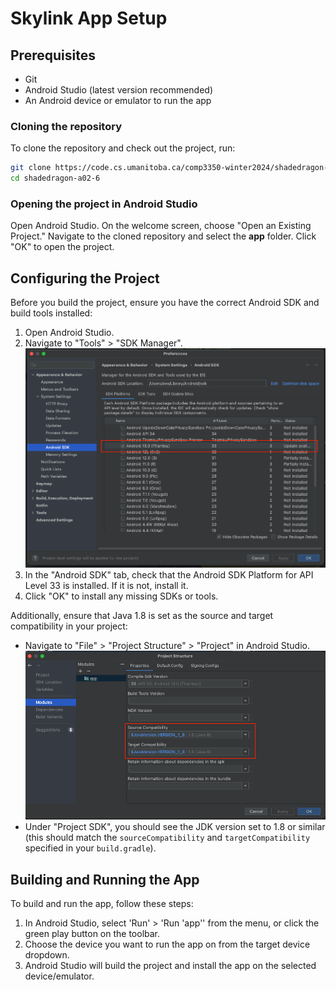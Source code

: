 # Skylink App Setup

## Prerequisites
- Git
- Android Studio (latest version recommended)
- An Android device or emulator to run the app

### Cloning the repository
To clone the repository and check out the project, run:

```bash
git clone https://code.cs.umanitoba.ca/comp3350-winter2024/shadedragon-a02-6.git
cd shadedragon-a02-6
```

### Opening the project in Android Studio
Open Android Studio.
On the welcome screen, choose "Open an Existing Project."
Navigate to the cloned repository and select the **app** folder.
Click "OK" to open the project.

## Configuring the Project
Before you build the project, ensure you have the correct Android SDK and build tools installed:

1. Open Android Studio.
2. Navigate to "Tools" > "SDK Manager".
![sdk](assets/images/readme/sdk.png)
3. In the "Android SDK" tab, check that the Android SDK Platform for API Level 33 is installed. If it is not, install it.
5. Click "OK" to install any missing SDKs or tools.

Additionally, ensure that Java 1.8 is set as the source and target compatibility in your project:

- Navigate to "File" > "Project Structure" > "Project" in Android Studio.
![Java Version](assets/images/readme/java.png)
- Under "Project SDK", you should see the JDK version set to 1.8 or similar (this should match the `sourceCompatibility` and `targetCompatibility` specified in your `build.gradle`).


## Building and Running the App
To build and run the app, follow these steps:

1. In Android Studio, select 'Run' > 'Run 'app'' from the menu, or click the green play button on the toolbar.
2. Choose the device you want to run the app on from the target device dropdown.
3. Android Studio will build the project and install the app on the selected device/emulator.
